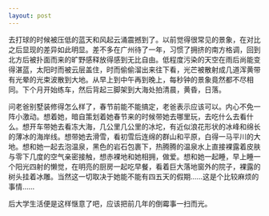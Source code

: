 ```yaml
---
layout: post
---
```

去打球的时候被压低的蓝天和风起云涌震撼到了。以前觉得很常见的景象，在对比之后显现的差异如此明显。差不多在广州待了一年，习惯了拥挤的南方格调，回到北方后被扑面而来的旷野感释放得感到无比自由。低程度污染的天空在雨后尚能变得湛蓝，太阳时而被云层盖住，时而偷偷溜出来往下看，光芒被散射成几道浑黄带有光晕的光束波散到大地。从早上到中午再到晚上，每秒钟的景象竟然都不尽相同。下个月开始练车，然后背起三脚架到大海处拍清晨，黄昏，日落。

问老爸别墅装修得怎么样了，春节前能不能搞定，老爸表示应该可以。内心不免一阵小激动。想着她，暗自策划着她春节来的时候带她去哪里玩，去吃什么去看什么。想开车带她去看冻大海，几公里几公里的冰坨，有近似浪花形状的冰峰和绵长的薄冰的海岸线。想带她去滑雪，看初雪后连绵的群山和平原，白得一马平川的大地。想和她一起去泡温泉，黑色的岩石包裹下，热腾腾的温泉水上直接裸露着皮肤与零下几度的空气亲密接触，想赤裸地和她相拥，做爱。想和她一起睡，早上睡一个阳光四射的懒觉，在明亮的厨房一起吃早餐，看着巨大落地窗外的院子，裸露的树头挂着冰雕。当然这一切取决于她能不能有四五天的假期……这是个比较麻烦的事情……

后大学生活便是这样惬意了吧，应该把前几年的倒霉事一扫而光。